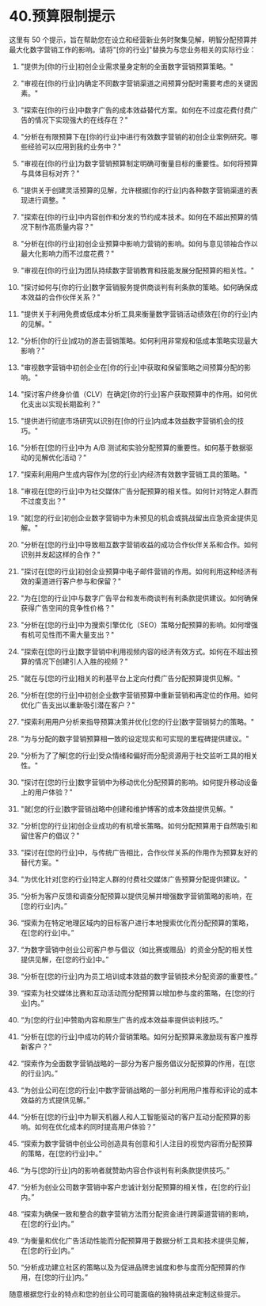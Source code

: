 



# 40.预算限制提示



这里有 50 个提示，旨在帮助您在设立和经营新业务时聚集见解，明智分配预算并最大化数字营销工作的影响。请将"[你的行业]"替换为与您业务相关的实际行业：

1.  "提供为[你的行业]初创企业需求量身定制的全面数字营销预算策略。"

1.  "审视在[你的行业]内确定不同数字营销渠道之间预算分配时需要考虑的关键因素。"

1.  "探索在[你的行业]中数字广告的成本效益替代方案。如何在不过度花费付费广告的情况下实现强大的在线存在？"

1.  "分析在有限预算下在[你的行业]中进行有效数字营销的初创企业案例研究。哪些经验可以应用到我的业务中？"

1.  "审视在[你的行业]为数字营销预算制定明确可衡量目标的重要性。如何将预算与具体目标对齐？"

1.  "提供关于创建灵活预算的见解，允许根据[你的行业]内各种数字营销渠道的表现进行调整。"

1.  "探索在[你的行业]中内容创作和分发的节约成本技术。如何在不超出预算的情况下制作高质量内容？"

1.  "分析在[你的行业]初创企业预算中影响力营销的影响。如何与意见领袖合作以最大化影响力而不过度花费？"

1.  "审视在[你的行业]为团队持续数字营销教育和技能发展分配预算的相关性。"

1.  "探讨如何与[你的行业]数字营销服务提供商谈判有利条款的策略。如何确保成本效益的合作伙伴关系？"

1.  "提供关于利用免费或低成本分析工具来衡量数字营销活动绩效在[你的行业]内的见解。"

1.  "分析[你的行业]成功的游击营销策略。如何利用非常规和低成本策略实现最大影响？"

1.  "审视数字营销中初创企业在[你的行业]中获取和保留策略之间预算分配的影响。"

1.  "探讨客户终身价值（CLV）在确定[你的行业]客户获取预算中的作用。如何优化支出以实现长期盈利？"

1.  "提供进行彻底市场研究以识别在[你的行业]内成本效益数字营销机会的技巧。"

1.  "分析在[您的行业]中为 A/B 测试和实验分配预算的重要性。如何基于数据驱动的见解优化活动？"

1.  "探索利用用户生成内容作为[您的行业]内经济有效数字营销工具的策略。"

1.  "审视在[您的行业]中为社交媒体广告分配预算的相关性。如何针对特定人群而不过度支出？"

1.  "就[您的行业]初创企业数字营销中为未预见的机会或挑战留出应急资金提供见解。"

1.  "分析在[您的行业]中导致相互数字营销收益的成功合作伙伴关系和合作。如何识别并发起这样的合作？"

1.  "探讨在[您的行业]初创企业预算中电子邮件营销的作用。如何利用这种经济有效的渠道进行客户参与和保留？"

1.  "为在[您的行业]中与数字广告平台和发布商谈判有利条款提供建议。如何确保获得广告空间的竞争性价格？"

1.  "分析在[您的行业]中为搜索引擎优化（SEO）策略分配预算的影响。如何增强有机可见性而不需大量支出？"

1.  "探索在[您的行业]数字营销中利用视频内容的经济有效方式。如何在不超出预算的情况下创建引人入胜的视频？"

1.  "就在与[您的行业]相关的利基平台上定向付费广告分配预算提供见解。"

1.  "分析在[您的行业]中初创企业数字营销预算中重新营销和再定位的作用。如何优化广告支出以重新吸引潜在客户？"

1.  "探索利用用户分析来指导预算决策并优化[您的行业]数字营销努力的策略。"

1.  "为与分配的数字营销预算相一致的设定现实和可实现的里程碑提供建议。"

1.  "分析为了了解[您的行业]受众情绪和偏好而分配资源用于社交监听工具的相关性。"

1.  "探讨在[您的行业]数字营销中为移动优化分配预算的影响。如何提升移动设备上的用户体验？"

1.  "就[您的行业]数字营销战略中创建和维护博客的成本效益提供见解。"

1.  "分析[您的行业]初创企业成功的有机增长策略。如何分配预算用于自然吸引和留住客户的倡议？"

1.  "探讨在[您的行业]中，与传统广告相比，合作伙伴关系的作用作为预算友好的替代方案。"

1.  "为优化针对[您的行业]特定人群的付费社交媒体广告预算分配提供建议。"

1.  “分析为客户反馈和调查分配预算以提供见解并增强数字营销策略的影响，在[您的行业]内。”

1.  “探索为在特定地理区域内的目标客户进行本地搜索优化而分配预算的策略，在[您的行业]中。”

1.  “为数字营销中创业公司客户参与倡议（如比赛或赠品）的资金分配的相关性提供见解，在[您的行业]中。”

1.  “分析在[您的行业]内为员工培训成本效益的数字营销技术分配资源的重要性。”

1.  “探索为社交媒体比赛和互动活动而分配预算以增加参与度的策略，在[您的行业]内。”

1.  “为[您的行业]中赞助内容和原生广告的成本效益率提供谈判技巧。”

1.  “分析在[您的行业]中成功的转介营销策略。如何分配预算来激励现有客户推荐新客户？”

1.  “探索作为全面数字营销战略的一部分为客户服务倡议分配预算的作用，在[您的行业]内。”

1.  “为创业公司在[您的行业]中数字营销战略的一部分利用用户推荐和评论的成本效益的方式提供见解。”

1.  “分析在[您的行业]中为聊天机器人和人工智能驱动的客户互动分配预算的影响。如何在优化成本的同时提高用户体验？”

1.  “探索为数字营销中创业公司创造具有创意和引人注目的视觉内容而分配预算的策略，在[您的行业]中。”

1.  “为与[您的行业]内的影响者就赞助内容合作谈判有利条款提供技巧。”

1.  “分析为创业公司数字营销中客户忠诚计划分配预算的相关性，在[您的行业]内。”

1.  “探索为确保一致和整合的数字营销方法而分配资金进行跨渠道营销的影响，在[您的行业]内。”

1.  “为衡量和优化广告活动性能而分配预算用于数据分析工具和技术提供见解，在[您的行业]内。”

1.  “分析成功建立社区的策略以及为促进品牌忠诚度和参与度而分配预算的作用，在[您的行业]内。”

随意根据您行业的特点和您的创业公司可能面临的独特挑战来定制这些提示。
